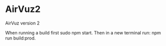 # AirVuz2
AirVuz version 2

When running a build first sudo npm start. Then in a new terminal run: npm run build:prod.